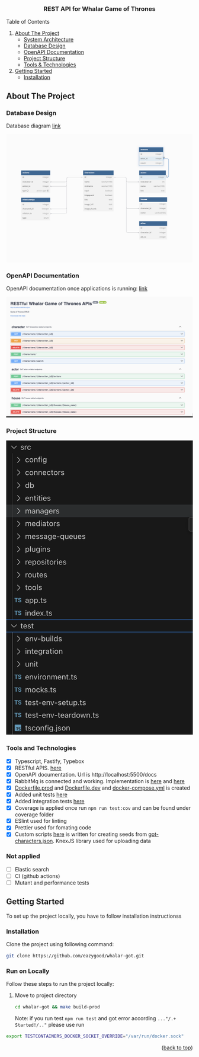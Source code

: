 <a name="readme-top"></a>

<h3 align="center">REST API for Whalar Game of Thrones</h3>

<!-- TABLE OF CONTENTS -->
<summary>Table of Contents</summary>
<ol>
  <li>
    <a href="#about-the-project">About The Project</a>
    <ul>
      <li><a href="#system-architecture">System Architecture</a></li>
      <li><a href="#database-design">Database Design</a></li>
      <li><a href="#openapi-documentation">OpenAPI Documentation</a></li>
      <li><a href="#project-structure">Project Structure</a></li>
      <li><a href="#tools-and-technologies">Tools & Technologies</a></li>
    </ul>
  </li>
  <li>
    <a href="#getting-started">Getting Started</a>
    <ul>
      <li><a href="#installation">Installation</a></li>
    </ul>
  </li>
</ol>

<!-- ABOUT THE PROJECT -->

## About The Project

### Database Design

Database diagram [link](https://dbdiagram.io/d/characters-db-diagramm-66dc09dfeef7e08f0ef9dc32)

![Database Design][database-design]

### OpenAPI Documentation

OpenAPI documentation once applications is running: [link](http://localhost:5500/docs)

![OpenAPI Documentation][openapi-doc]

### Project Structure

![Project structure Documentation][project-structure]

### Tools and Technologies

- [x] Typescript, Fastify, Typebox
- [x] RESTful APIS. [here](/src/routes/public/character.ts)
- [x] OpenAPI documentation. Url is http://localhost:5500/docs
- [x] RabbitMq is connected and working. Implementation is [here](/src/message-queues/consumers/) and [here](/src/managers/event-manager.ts)
- [x] [Dockerfile.prod](Dockerfile.prod) and [Dockerfile.dev](Dockerfile.dev) and [docker-compose.yml](docker-compose.yaml) is created
- [x] Added unit tests [here](/test/unit/routes/character.test.ts)
- [x] Added integration tests [here](/test/integration/routes/public/characters/)
- [x] Coverage is applied once run `npm run test:cov` and can be found under coverage folder
- [x] ESlint used for linting
- [x] Prettier used for fomating code
- [x] Custom scripts [here](scripts) is written for creating seeds from [got-characters.json](scripts/got-characters.json). KnexJS library used for uploading data

### Not applied

- [ ] Elastic search
- [ ] CI (github actions)
- [ ] Mutant and performance tests

<!-- GETTING STARTED -->

## Getting Started

To set up the project locally, you have to follow installation instructionss

### Installation

Clone the project using following command:

```sh
git clone https://github.com/eazygood/whalar-got.git
```

### Run on Locally

Follow these steps to run the project locally:

1. Move to project directory
   ```sh
   cd whalar-got && make build-prod
   ```
   Note: if you run test `npm run test` and got error according `..."/.+ Started!/.."` please use run

```sh
export TESTCONTAINERS_DOCKER_SOCKET_OVERRIDE="/var/run/docker.sock"
```

<p align="right">(<a href="#readme-top">back to top</a>)</p>

<!-- MARKDOWN LINKS & IMAGES -->

[database-design]: docs/db.png
[openapi-doc]: docs/swagger.png
[project-structure]: docs/project-structure.png
